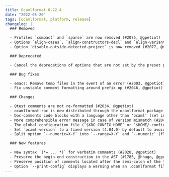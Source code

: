 ```yaml
---
title: Ocamlformat 0.22.4
date: "2022-05-26"
tags: [ocamlformat, platform, release]
changelog: |
  ### Removed

  - Profiles `compact` and `sparse` are now removed (#2075, @gpetiot)
  - Options `align-cases`, `align-constructors-decl` and `align-variants-decl` are now removed (#2076, @gpetiot)
  - Option `disable-outside-detected-project` is now removed (#2077, @gpetiot)

  ### Deprecated

  - Cancel the deprecations of options that are not set by the preset profiles (#2074, @gpetiot)

  ### Bug fixes

  - emacs: Remove temp files in the event of an error (#2003, @gpetiot)
  - Fix unstable comment formatting around prefix op (#2046, @gpetiot)

  ### Changes

  - Qtest comments are not re-formatted (#2034, @gpetiot)
  - ocamlformat-rpc is now distributed through the ocamlformat package (#2035, @Julow)
  - Doc-comments code blocks with a language other than 'ocaml' (set in metadata) are not parsed as OCaml (#2037, @gpetiot)
  - More comprehensible error message in case of version mismatch (#2042, @gpetiot)
  - The global configuration file (`$XDG_CONFIG_HOME` or `$HOME/.config`) is only applied when no project is detected, `--enable-outside-detected-project` is set, and no applicable `.ocamlformat` file has been found. Global and local configurations are no longer used at the same time. (#2039, @gpetiot)
  - Set `ocaml-version` to a fixed version (4.04.0) by default to avoid reproducibility issues and surprising behaviours (#2064, @kit-ty-kate)
  - Split option `--numeric=X-Y` into `--range=X-Y` and `--numeric` (flag). For now `--range` can only be used with `--numeric`. (#2073, #2082, @gpetiot)

  ### New features

  - New syntax `(*= ... *)` for verbatim comments (#2028, @gpetiot)
  - Preserve the begin-end construction in the AST (#1785, @hhugo, @gpetiot)
  - Preserve position of comments located after the semi-colon of the last element of lists/arrays/records (#2032, @gpetiot)
  - Option `--print-config` displays a warning when an .ocamlformat file defines redundant options (already defined by a profile) (#2084, @gpetiot)
---
```


